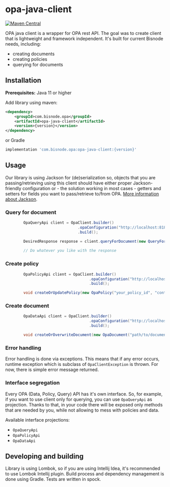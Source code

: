 # opa-java-client
[![Maven Central](https://maven-badges.herokuapp.com/maven-central/com.bisnode.opa/opa-java-client/badge.svg?style=plastic)](https://maven-badges.herokuapp.com/maven-central/com.bisnode.opa/opa-java-client)

OPA java client is a wrapper for OPA rest API. The goal was to create client that is lightweight and framework independent. It's built for current Bisnode needs, including:
 - creating documents
 - creating policies
 - querying for documents
## Installation
**Prerequisites:** Java 11 or higher

Add library using maven:
```xml
<dependency>
    <groupId>com.bisnode.opa</groupId>
    <artifactId>opa-java-client</artifactId>
    <version>{version}</version>
</dependency>
```
or Gradle
```groovy
implementation 'com.bisnode.opa:opa-java-client:{version}'
```

## Usage
Our library is using Jackson for (de)serialization so, objects that you are passing/retrieving using this client should have either proper Jackson-friendly configuration or - the solution working in most cases - getters and setters for fields you want to pass/retrieve to/from OPA. 
 [More information about Jackson](https://github.com/FasterXML/jackson-docs).

### Query for document
```java
        OpaQueryApi client = OpaClient.builder()
                                .opaConfiguration("http://localhost:8181")
                                .build();

        DesiredResponse response = client.queryForDocument(new QueryForDocumentRequest(yourDTO, "path/to/document"), DesiredResponse.class);
        
        // Do whatever you like with the response
```
### Create policy
```java
        OpaPolicyApi client = OpaClient.builder()
                                     .opaConfiguration("http://localhost:8181")
                                     .build();

        void createOrUpdatePolicy(new OpaPolicy("your_policy_id", "content of the policy"));
```
### Create document
```java
        OpaDataApi client = OpaClient.builder()
                                     .opaConfiguration("http://localhost:8181")
                                     .build();

        void createOrOverwriteDocument(new OpaDocument("path/to/document", "content of document (json)"));
```

### Error handling
Error handling is done via exceptions. This means that if any error occurs, runtime exception which is subclass of `OpaClientException` is thrown. For now, there is simple error message returned.

### Interface segregation
Every OPA (Data, Policy, Query) API has it's own interface. So, for example, if you want to use client only for querying, you can use `OpaQueryApi` as projection. Thanks to that, in your code there will be exposed only methods that are needed by you, while not allowing to mess with policies and data.

Available interface projections:
- `OpaQueryApi`
- `OpaPolicyApi`
- `OpaDataApi`

## Developing and building
Library is using Lombok, so if you are using Intellij Idea, it's recommended to use Lombok Intellij plugin. 
Build process and dependency management is done using Gradle.
Tests are written in spock.



